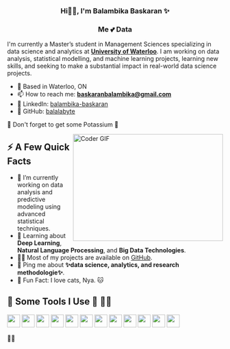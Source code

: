 <h3 align=center>Hi👋😊, I'm Balambika Baskaran ✨</h3>
<h3 align="center">Me 💕 Data </h3>

I'm currently a Master’s student in Management Sciences specializing in data science and analytics at **[University of Waterloo](#)**. I am working on data analysis, statistical modelling, and machine learning projects, learning new skills, and seeking to make a substantial impact in real-world data science projects.

- 🌁 Based in Waterloo, ON
- 📫 How to reach me: **baskaranbalambika@gmail.com**
- 🔗 LinkedIn: [balambika-baskaran](https://www.linkedin.com/in/balambika-baskaran)
- 💼 GitHub: [balalabyte](https://github.com/balalabyte)

🍌 Don't forget to get some Potassium 🍌                                                               


<img align="right" alt="Coder GIF" height=250 width=350 src="https://cdn.dribbble.com/users/2704414/screenshots/7466903/media/b08ab576316bd4582fef189f471cd9e5.gif"/>


## ⚡️ A Few Quick Facts

- 🔭 I’m currently working on data analysis and predictive modeling using advanced statistical techniques.
- 🧐 Learning about **Deep Learning**, **Natural Language Processing**, and **Big Data Technologies**.
- 👨‍💻 Most of my projects are available on [GitHub](https://github.com/balalabyte).
- 💬 Ping me about **✨data science, analytics, and research methodologie✨**.
- 🎉 Fun Fact: I love cats, Nya. 🐱


## 🚀 Some Tools I Use 🌱 👨‍💻

<p>
  <img src="https://img.shields.io/badge/-Java-007396?style=flat-square&logo=java" height="30" />
  <img src="https://img.shields.io/badge/-Python-3776AB?style=flat-square&logo=Python" height="30" />
  <img src="https://img.shields.io/badge/-R-276DC3?style=flat-square&logo=r" height="30" />
  <img src="https://img.shields.io/badge/-MATLAB-0076A8?style=flat-square&logo=mathworks" height="30" />
  <img src="https://img.shields.io/badge/-SQL-4479A1?style=flat-square&logo=mysql" height="30" />
  <img src="https://img.shields.io/badge/-TensorFlow-FF6F00?style=flat-square&logo=TensorFlow" height="30" />
  <img src="https://img.shields.io/badge/-Keras-D00000?style=flat-square&logo=Keras" height="30" />
  <img src="https://img.shields.io/badge/-Tableau-E97627?style=flat-square&logo=Tableau" height="30" />
  <img src="https://img.shields.io/badge/-AWS-232F3E?style=flat-square&logo=amazon-aws" height="30" />
  <img src="https://img.shields.io/badge/-Google_Cloud-4285F4?style=flat-square&logo=google-cloud" height="30" />
  <img src="https://img.shields.io/badge/-Microsoft_Azure-0089D6?style=flat-square&logo=microsoft-azure" height="30" />
  <img src="https://img.shields.io/badge/-Microsoft_Excel-217346?style=flat-square&logo=microsoft-excel" height="30" />

</p>

🌸✨
